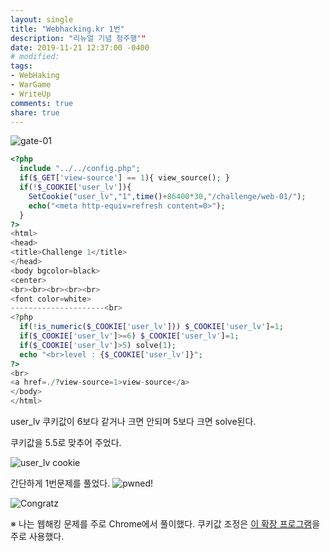 ```yaml
---
layout: single
title: "Webhacking.kr 1번"
description: "리뉴얼 기념 정주행""
date: 2019-11-21 12:37:00 -0400
# modified: 
tags: 
- WebHaking
- WarGame
- WriteUp
comments: true
share: true
---
```


![gate-01]({{site.url}}{{site.baseurl}}/assets/images/2019-11-21-WriteUp-Webhacking.kr-01/0.PNG)


```php
<?php
  include "../../config.php";
  if($_GET['view-source'] == 1){ view_source(); }
  if(!$_COOKIE['user_lv']){
    SetCookie("user_lv","1",time()+86400*30,"/challenge/web-01/");
    echo("<meta http-equiv=refresh content=0>");
  }
?>
<html>
<head>
<title>Challenge 1</title>
</head>
<body bgcolor=black>
<center>
<br><br><br><br><br>
<font color=white>
---------------------<br>
<?php
  if(!is_numeric($_COOKIE['user_lv'])) $_COOKIE['user_lv']=1;
  if($_COOKIE['user_lv']>=6) $_COOKIE['user_lv']=1;
  if($_COOKIE['user_lv']>5) solve(1);
  echo "<br>level : {$_COOKIE['user_lv']}";
?>
<br>
<a href=./?view-source=1>view-source</a>
</body>
</html>

```

user_lv 쿠키값이 6보다 같거나 크면 안되며
5보다 크면 solve된다.

쿠키값을 5.5로 맞추어 주었다.

![user_lv cookie]({{site.url}}{{site.baseurl}}/assets/images/2019-11-21-WriteUp-Webhacking.kr-01/1.PNG)

간단하게 1번문제를 풀었다.
![pwned!]({{site.url}}{{site.baseurl}}/assets/images/2019-11-21-WriteUp-Webhacking.kr-01/2.PNG)

![Congratz]({{site.url}}{{site.baseurl}}/assets/images/2019-11-21-WriteUp-Webhacking.kr-01/3.PNG)

※
나는 웹해킹 문제를 주로 Chrome에서 풀이했다.
쿠키값 조정은 [이 확장 프로그램](https://chrome.google.com/webstore/detail/editthiscookie/fngmhnnpilhplaeedifhccceomclgfbg?utm_source=chrome-ntp-icon)을 주로 사용했다.